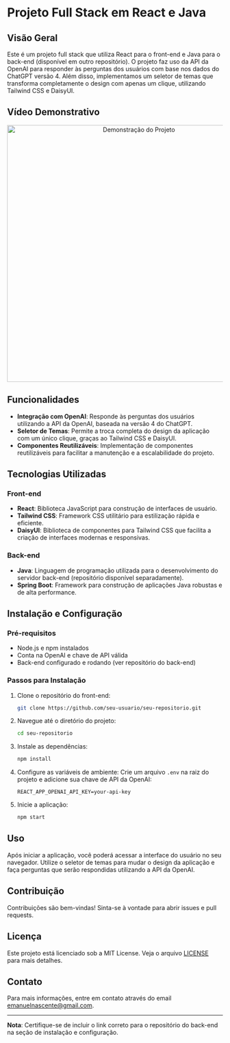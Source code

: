 # Projeto Full Stack em React e Java

## Visão Geral

Este é um projeto full stack que utiliza React para o front-end e Java para o back-end (disponível em outro repositório). O projeto faz uso da API da OpenAI para responder às perguntas dos usuários com base nos dados do ChatGPT versão 4. Além disso, implementamos um seletor de temas que transforma completamente o design com apenas um clique, utilizando Tailwind CSS e DaisyUI.

## Vídeo Demonstrativo

<div align="center">
  <img src="./public/chatGpt-1.gif" alt="Demonstração do Projeto" width="600">
</div>

## Funcionalidades

- **Integração com OpenAI**: Responde às perguntas dos usuários utilizando a API da OpenAI, baseada na versão 4 do ChatGPT.
- **Seletor de Temas**: Permite a troca completa do design da aplicação com um único clique, graças ao Tailwind CSS e DaisyUI.
- **Componentes Reutilizáveis**: Implementação de componentes reutilizáveis para facilitar a manutenção e a escalabilidade do projeto.

## Tecnologias Utilizadas

### Front-end

- **React**: Biblioteca JavaScript para construção de interfaces de usuário.
- **Tailwind CSS**: Framework CSS utilitário para estilização rápida e eficiente.
- **DaisyUI**: Biblioteca de componentes para Tailwind CSS que facilita a criação de interfaces modernas e responsivas.

### Back-end

- **Java**: Linguagem de programação utilizada para o desenvolvimento do servidor back-end (repositório disponível separadamente).
- **Spring Boot**: Framework para construção de aplicações Java robustas e de alta performance.

## Instalação e Configuração

### Pré-requisitos

- Node.js e npm instalados
- Conta na OpenAI e chave de API válida
- Back-end configurado e rodando (ver repositório do back-end)

### Passos para Instalação

1. Clone o repositório do front-end:
    ```bash
    git clone https://github.com/seu-usuario/seu-repositorio.git
    ```

2. Navegue até o diretório do projeto:
    ```bash
    cd seu-repositorio
    ```

3. Instale as dependências:
    ```bash
    npm install
    ```

4. Configure as variáveis de ambiente:
    Crie um arquivo `.env` na raiz do projeto e adicione sua chave de API da OpenAI:
    ```
    REACT_APP_OPENAI_API_KEY=your-api-key
    ```

5. Inicie a aplicação:
    ```bash
    npm start
    ```

## Uso

Após iniciar a aplicação, você poderá acessar a interface do usuário no seu navegador. Utilize o seletor de temas para mudar o design da aplicação e faça perguntas que serão respondidas utilizando a API da OpenAI.

## Contribuição

Contribuições são bem-vindas! Sinta-se à vontade para abrir issues e pull requests. 

## Licença

Este projeto está licenciado sob a MIT License. Veja o arquivo [LICENSE](LICENSE) para mais detalhes.

## Contato

Para mais informações, entre em contato através do email [emanuelnascente@gmail.com](mailto:emanuelnascente@gmail.com).

---

**Nota**: Certifique-se de incluir o link correto para o repositório do back-end na seção de instalação e configuração.

